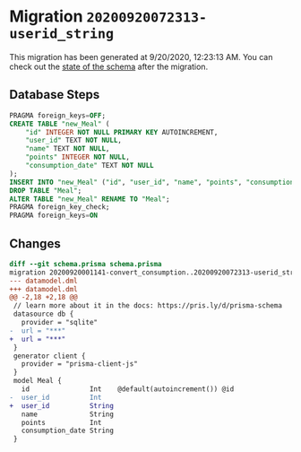 # Migration `20200920072313-userid_string`

This migration has been generated at 9/20/2020, 12:23:13 AM.
You can check out the [state of the schema](./schema.prisma) after the migration.

## Database Steps

```sql
PRAGMA foreign_keys=OFF;
CREATE TABLE "new_Meal" (
    "id" INTEGER NOT NULL PRIMARY KEY AUTOINCREMENT,
    "user_id" TEXT NOT NULL,
    "name" TEXT NOT NULL,
    "points" INTEGER NOT NULL,
    "consumption_date" TEXT NOT NULL
);
INSERT INTO "new_Meal" ("id", "user_id", "name", "points", "consumption_date") SELECT "id", "user_id", "name", "points", "consumption_date" FROM "Meal";
DROP TABLE "Meal";
ALTER TABLE "new_Meal" RENAME TO "Meal";
PRAGMA foreign_key_check;
PRAGMA foreign_keys=ON
```

## Changes

```diff
diff --git schema.prisma schema.prisma
migration 20200920001141-convert_consumption..20200920072313-userid_string
--- datamodel.dml
+++ datamodel.dml
@@ -2,18 +2,18 @@
 // learn more about it in the docs: https://pris.ly/d/prisma-schema
 datasource db {
   provider = "sqlite"
-  url = "***"
+  url = "***"
 }
 generator client {
   provider = "prisma-client-js"
 }
 model Meal {
   id               Int    @default(autoincrement()) @id
-  user_id          Int
+  user_id          String
   name             String
   points           Int
   consumption_date String
 }
```



